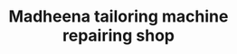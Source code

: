 ---
title: "Madheena tailoring machine repairing shop"
url: /thiruvananthapuram/madheena-tailoring-machine-repairing-shop/
shop: shop
---